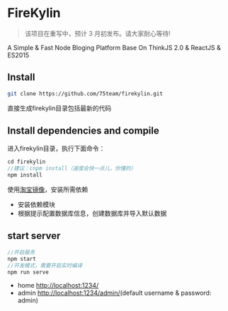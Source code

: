 # FireKylin

> 该项目在重写中，预计 3 月初发布。请大家耐心等待!

A Simple & Fast Node Bloging Platform Base On ThinkJS 2.0 & ReactJS & ES2015

## Install

```sh
git clone https://github.com/75team/firekylin.git
```
直接生成firekylin目录包括最新的代码

## Install dependencies and compile
进入firekylin目录，执行下面命令：
```js
cd firekylin
//建议：cnpm install（速度会快一点儿，你懂的）
npm install
```
使用[淘宝镜像](http://npm.taobao.org/)，安装所需依赖

* 安装依赖模块
* 根据提示配置数据库信息，创建数据库并导入默认数据

## start server

```js
//开启服务
npm start
//开发模式，需要开启实时编译
npm run serve
```

* home <http://localhost:1234/>
* admin <http://localhost:1234/admin/>(default username & password: admin)


